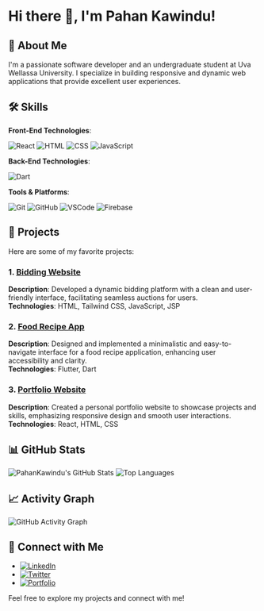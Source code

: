 # Hi there 👋, I'm Pahan Kawindu!

## 🌟 About Me

I'm a passionate software developer and an undergraduate student at Uva Wellassa University. I specialize in building responsive and dynamic web applications that provide excellent user experiences.

## 🛠️ Skills

**Front-End Technologies**:

![React](https://img.shields.io/badge/React-20232A?style=for-the-badge&logo=react&logoColor=61DAFB)
![HTML](https://img.shields.io/badge/HTML5-E34F26?style=for-the-badge&logo=html5&logoColor=white)
![CSS](https://img.shields.io/badge/CSS3-1572B6?style=for-the-badge&logo=css3&logoColor=white)
![JavaScript](https://img.shields.io/badge/JavaScript-F7DF1E?style=for-the-badge&logo=javascript&logoColor=black)

**Back-End Technologies**:

![Dart](https://img.shields.io/badge/Dart-0175C2?style=for-the-badge&logo=dart&logoColor=white)

**Tools & Platforms**:

![Git](https://img.shields.io/badge/Git-F05032?style=for-the-badge&logo=git&logoColor=white)
![GitHub](https://img.shields.io/badge/GitHub-181717?style=for-the-badge&logo=github&logoColor=white)
![VSCode](https://img.shields.io/badge/VS%20Code-007ACC?style=for-the-badge&logo=visual-studio-code&logoColor=white)
![Firebase](https://img.shields.io/badge/Firebase-FFCA28?style=for-the-badge&logo=firebase&logoColor=black)

## 🚀 Projects

Here are some of my favorite projects:

### 1. [Bidding Website](https://github.com/PahanKawindu/bidding-website)

**Description**: Developed a dynamic bidding platform with a clean and user-friendly interface, facilitating seamless auctions for users.  
**Technologies**: HTML, Tailwind CSS, JavaScript, JSP

### 2. [Food Recipe App](https://github.com/PahanKawindu/food-recipe-app)

**Description**: Designed and implemented a minimalistic and easy-to-navigate interface for a food recipe application, enhancing user accessibility and clarity.  
**Technologies**: Flutter, Dart

### 3. [Portfolio Website](https://github.com/PahanKawindu/portfolio-website)

**Description**: Created a personal portfolio website to showcase projects and skills, emphasizing responsive design and smooth user interactions.  
**Technologies**: React, HTML, CSS

## 📊 GitHub Stats

![PahanKawindu's GitHub Stats](https://github-readme-stats.vercel.app/api?username=PahanKawindu&show_icons=true&theme=radical)
![Top Languages](https://github-readme-stats.vercel.app/api/top-langs/?username=PahanKawindu&layout=compact&theme=radical)

## 📈 Activity Graph

![GitHub Activity Graph](https://activity-graph.herokuapp.com/graph?username=PahanKawindu&theme=react-dark)

## 🔗 Connect with Me

- [![LinkedIn](https://img.shields.io/badge/LinkedIn-Connect-blue?style=flat&logo=linkedin)](https://www.linkedin.com/in/pahankawindu)
- [![Twitter](https://img.shields.io/badge/Twitter-Follow-blue?style=flat&logo=twitter)](https://twitter.com/PahanKawindu)
- [![Portfolio](https://img.shields.io/badge/Portfolio-Visit-brightgreen?style=flat&logo=google-chrome)](https://pahankawindu.github.io/)

Feel free to explore my projects and connect with me!
